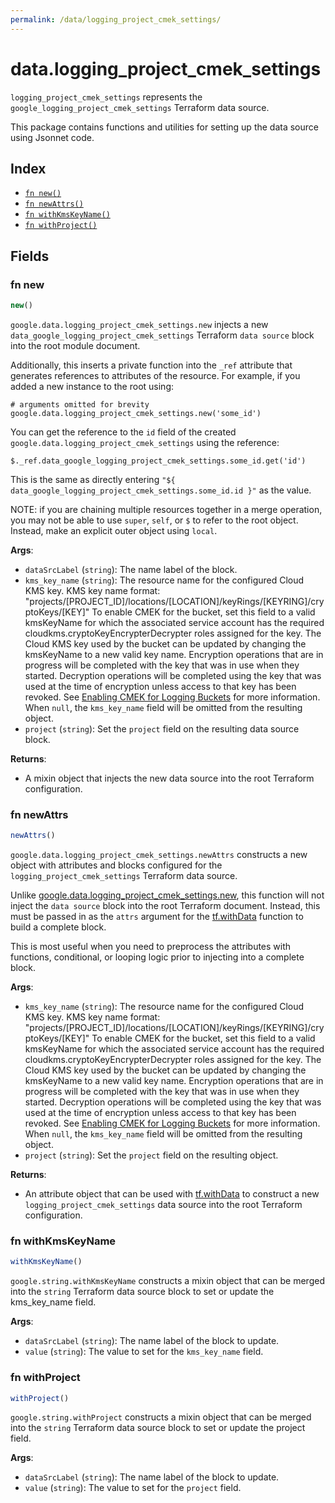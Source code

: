 ```yaml
---
permalink: /data/logging_project_cmek_settings/
---
```


# data.logging_project_cmek_settings

`logging_project_cmek_settings` represents the `google_logging_project_cmek_settings` Terraform data source.



This package contains functions and utilities for setting up the data source using Jsonnet code.


## Index

* [`fn new()`](#fn-new)
* [`fn newAttrs()`](#fn-newattrs)
* [`fn withKmsKeyName()`](#fn-withkmskeyname)
* [`fn withProject()`](#fn-withproject)

## Fields

### fn new

```ts
new()
```


`google.data.logging_project_cmek_settings.new` injects a new `data_google_logging_project_cmek_settings` Terraform `data source`
block into the root module document.

Additionally, this inserts a private function into the `_ref` attribute that generates references to attributes of the
resource. For example, if you added a new instance to the root using:

    # arguments omitted for brevity
    google.data.logging_project_cmek_settings.new('some_id')

You can get the reference to the `id` field of the created `google.data.logging_project_cmek_settings` using the reference:

    $._ref.data_google_logging_project_cmek_settings.some_id.get('id')

This is the same as directly entering `"${ data_google_logging_project_cmek_settings.some_id.id }"` as the value.

NOTE: if you are chaining multiple resources together in a merge operation, you may not be able to use `super`, `self`,
or `$` to refer to the root object. Instead, make an explicit outer object using `local`.

**Args**:
  - `dataSrcLabel` (`string`): The name label of the block.
  - `kms_key_name` (`string`): The resource name for the configured Cloud KMS key.
				KMS key name format:
				&#34;projects/[PROJECT_ID]/locations/[LOCATION]/keyRings/[KEYRING]/cryptoKeys/[KEY]&#34;
				To enable CMEK for the bucket, set this field to a valid kmsKeyName for which the associated service account has the required cloudkms.cryptoKeyEncrypterDecrypter roles assigned for the key.
				The Cloud KMS key used by the bucket can be updated by changing the kmsKeyName to a new valid key name. Encryption operations that are in progress will be completed with the key that was in use when they started. Decryption operations will be completed using the key that was used at the time of encryption unless access to that key has been revoked.
				See [Enabling CMEK for Logging Buckets](https://cloud.google.com/logging/docs/routing/managed-encryption-storage) for more information. When `null`, the `kms_key_name` field will be omitted from the resulting object.
  - `project` (`string`): Set the `project` field on the resulting data source block.

**Returns**:
- A mixin object that injects the new data source into the root Terraform configuration.


### fn newAttrs

```ts
newAttrs()
```


`google.data.logging_project_cmek_settings.newAttrs` constructs a new object with attributes and blocks configured for the `logging_project_cmek_settings`
Terraform data source.

Unlike [google.data.logging_project_cmek_settings.new](#fn-new), this function will not inject the `data source`
block into the root Terraform document. Instead, this must be passed in as the `attrs` argument for the
[tf.withData](https://github.com/tf-libsonnet/core/tree/main/docs#fn-withdata) function to build a complete block.

This is most useful when you need to preprocess the attributes with functions, conditional, or looping logic prior to
injecting into a complete block.

**Args**:
  - `kms_key_name` (`string`): The resource name for the configured Cloud KMS key.
				KMS key name format:
				&#34;projects/[PROJECT_ID]/locations/[LOCATION]/keyRings/[KEYRING]/cryptoKeys/[KEY]&#34;
				To enable CMEK for the bucket, set this field to a valid kmsKeyName for which the associated service account has the required cloudkms.cryptoKeyEncrypterDecrypter roles assigned for the key.
				The Cloud KMS key used by the bucket can be updated by changing the kmsKeyName to a new valid key name. Encryption operations that are in progress will be completed with the key that was in use when they started. Decryption operations will be completed using the key that was used at the time of encryption unless access to that key has been revoked.
				See [Enabling CMEK for Logging Buckets](https://cloud.google.com/logging/docs/routing/managed-encryption-storage) for more information. When `null`, the `kms_key_name` field will be omitted from the resulting object.
  - `project` (`string`): Set the `project` field on the resulting object.

**Returns**:
  - An attribute object that can be used with [tf.withData](https://github.com/tf-libsonnet/core/tree/main/docs#fn-withdata) to construct a new `logging_project_cmek_settings` data source into the root Terraform configuration.


### fn withKmsKeyName

```ts
withKmsKeyName()
```

`google.string.withKmsKeyName` constructs a mixin object that can be merged into the `string`
Terraform data source block to set or update the kms_key_name field.



**Args**:
  - `dataSrcLabel` (`string`): The name label of the block to update.
  - `value` (`string`): The value to set for the `kms_key_name` field.


### fn withProject

```ts
withProject()
```

`google.string.withProject` constructs a mixin object that can be merged into the `string`
Terraform data source block to set or update the project field.



**Args**:
  - `dataSrcLabel` (`string`): The name label of the block to update.
  - `value` (`string`): The value to set for the `project` field.
